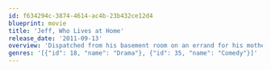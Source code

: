 ```yaml
---
id: f634294c-3874-4614-ac4b-23b432ce12d4
blueprint: movie
title: 'Jeff, Who Lives at Home'
release_date: '2011-09-13'
overview: 'Dispatched from his basement room on an errand for his mother, slacker Jeff might discover his destiny (finally) when he spends the day with his brother as he tracks his possibly adulterous wife.'
genres: '[{"id": 18, "name": "Drama"}, {"id": 35, "name": "Comedy"}]'
---
```

